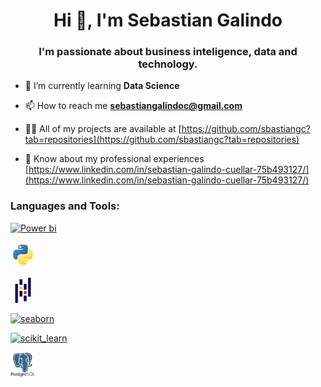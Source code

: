 <h1 align="center">Hi 👋, I'm Sebastian Galindo</h1>
<h3 align="center">I'm passionate about business inteligence, data and technology.</h3>

- 🌱 I’m currently learning **Data Science**

- 📫 How to reach me **sebastiangalindoc@gmail.com**

- 👨‍💻 All of my projects are available at [https://github.com/sbastiangc?tab=repositories](https://github.com/sbastiangc?tab=repositories)

- 📄 Know about my professional experiences [https://www.linkedin.com/in/sebastian-galindo-cuellar-75b493127/](https://www.linkedin.com/in/sebastian-galindo-cuellar-75b493127/)

<h3 align="left">Languages and Tools:</h3>
<p align="left">

<a href="https://seeklogo.com/vector-logo/439962/power-bi-icon" target="_blank" rel="noreferrer"> <img src="https://seeklogo.com/images/P/power-bi-icon-logo-E1B451ED39-seeklogo.com.png" alt="Power bi" width="40" height="40"/> </a>

<a href="https://www.python.org" target="_blank" rel="noreferrer"> <img src="https://raw.githubusercontent.com/devicons/devicon/master/icons/python/python-original.svg" alt="python" width="40" height="40"/> </a> 
   
<a href="https://pandas.pydata.org/" target="_blank" rel="noreferrer"> <img src="https://raw.githubusercontent.com/devicons/devicon/2ae2a900d2f041da66e950e4d48052658d850630/icons/pandas/pandas-original.svg" alt="pandas" width="40" height="40"/> </a>
 
<a href="https://seaborn.pydata.org/" target="_blank" rel="noreferrer"> <img src="https://seaborn.pydata.org/_images/logo-mark-lightbg.svg" alt="seaborn" width="40" height="40"/> </a> 
   
<a href="https://scikit-learn.org/" target="_blank" rel="noreferrer"> <img src="https://upload.wikimedia.org/wikipedia/commons/0/05/Scikit_learn_logo_small.svg" alt="scikit_learn" width="40" height="40"/> </a> 

<a href="https://www.postgresql.org" target="_blank" rel="noreferrer"> <img src="https://raw.githubusercontent.com/devicons/devicon/master/icons/postgresql/postgresql-original-wordmark.svg" alt="postgresql" width="40" height="40"/> </a>   

